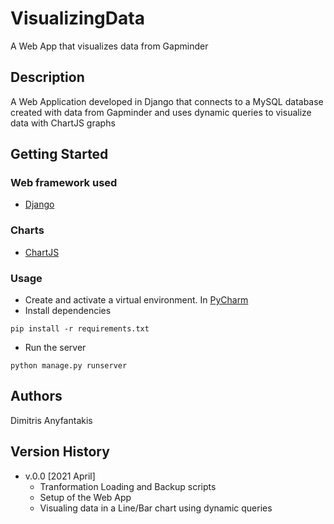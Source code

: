 # VisualizingData
A Web App that visualizes data from Gapminder

## Description

A Web Application developed in Django that connects to a MySQL database created with data from Gapminder and uses dynamic queries to visualize data with ChartJS graphs

## Getting Started


### Web framework used

* [Django](https://www.djangoproject.com/)

### Charts
* [ChartJS](https://www.chartjs.org/)


### Usage

* Create and activate a virtual environment. In [PyCharm](https://www.jetbrains.com/help/pycharm/creating-virtual-environment.html)
* Install dependencies
```
pip install -r requirements.txt
```
* Run the server
```
python manage.py runserver
```

## Authors

Dimitris Anyfantakis


## Version History

* v.0.0 [2021 April]
    * Tranformation Loading and Backup scripts
    * Setup of the Web App
    * Visualing data in a Line/Bar chart using dynamic queries
